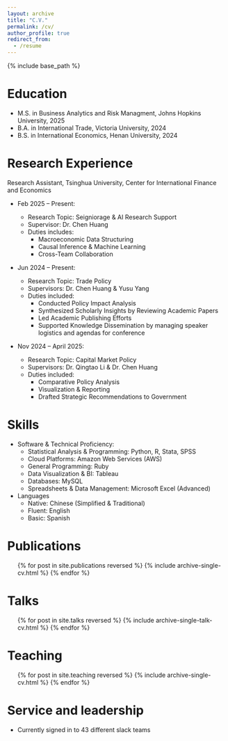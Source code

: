 ```yaml
---
layout: archive
title: "C.V."
permalink: /cv/
author_profile: true
redirect_from:
  - /resume
---
```


{% include base_path %}

Education
======
* M.S. in Business Analytics and Risk Managment, Johns Hopkins University, 2025
* B.A. in International Trade, Victoria University, 2024
* B.S. in International Economics, Henan University, 2024

Research Experience
======
Research Assistant, Tsinghua University, Center for International Finance and Economics
* Feb 2025 – Present:
  * Research Topic: Seigniorage & AI Research Support
  * Supervisor: Dr. Chen Huang
  * Duties includes:
    * Macroeconomic Data Structuring
    * Causal Inference & Machine Learning
    * Cross-Team Collaboration


* Jun 2024 – Present:
  * Research Topic: Trade Policy
  * Supervisors: Dr. Chen Huang & Yusu Yang
  * Duties included: 
     * Conducted Policy Impact Analysis
     * Synthesized Scholarly Insights by Reviewing Academic Papers
     * Led Academic Publishing Efforts
     * Supported Knowledge Dissemination by managing speaker logistics and agendas for conference


* Nov 2024 – April 2025:
  * Research Topic: Capital Market Policy
  * Supervisors: Dr. Qingtao Li & Dr. Chen Huang 
  * Duties included:
    * Comparative Policy Analysis
    * Visualization & Reporting
    * Drafted Strategic Recommendations to Government
  
Skills
======
* Software & Technical Proficiency:
  * Statistical Analysis & Programming: Python, R, Stata, SPSS
  * Cloud Platforms: Amazon Web Services (AWS)
  * General Programming: Ruby
  * Data Visualization & BI: Tableau
  * Databases: MySQL
  * Spreadsheets & Data Management: Microsoft Excel (Advanced)
* Languages
  * Native: Chinese (Simplified & Traditional)
  * Fluent: English
  * Basic: Spanish

Publications
======
  <ul>{% for post in site.publications reversed %}
    {% include archive-single-cv.html %}
  {% endfor %}</ul>
  
Talks
======
  <ul>{% for post in site.talks reversed %}
    {% include archive-single-talk-cv.html  %}
  {% endfor %}</ul>
  
Teaching
======
  <ul>{% for post in site.teaching reversed %}
    {% include archive-single-cv.html %}
  {% endfor %}</ul>
  
Service and leadership
======
* Currently signed in to 43 different slack teams
